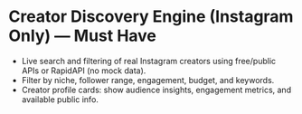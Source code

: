 # Creator Discovery Engine (Instagram Only) — Must Have

- Live search and filtering of real Instagram creators using free/public APIs or RapidAPI (no mock data).
- Filter by niche, follower range, engagement, budget, and keywords.
- Creator profile cards: show audience insights, engagement metrics, and available public info.

